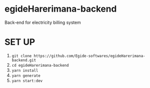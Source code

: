 # egideHarerimana-backend
Back-end for electricity billing system

# SET UP

1. ``git clone https://github.com/Egide-softwares/egideHarerimana-backend.git``
2. ``cd egideHarerimana-backend``
3. ``yarn install``
4. ``yarn generate``
5. ``yarn start:dev``
